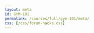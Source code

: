 ```yaml
---
layout: meta
id: GYM-101
permalink: /courses/full/gym-101/meta/
css: [/css/forum-hacks.css]
---
```

